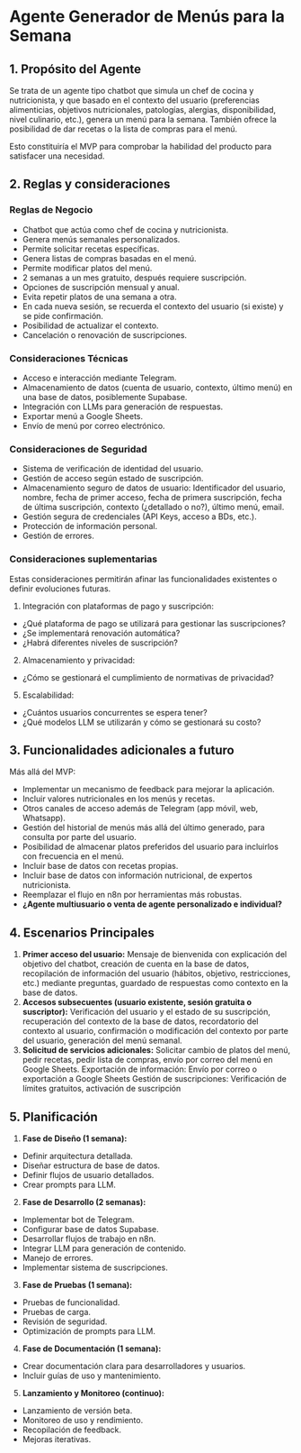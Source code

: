 # Agente Generador de Menús para la Semana

## 1. Propósito del Agente

Se trata de un agente tipo chatbot que simula un chef de cocina y nutricionista, y que basado en el contexto del usuario (preferencias alimenticias, objetivos nutricionales, patologías, alergias, disponibilidad, nivel culinario, etc.), genera un menú para la semana. También ofrece la posibilidad de dar recetas o la lista de compras para el menú.

Esto constituiría el MVP para comprobar la habilidad del producto para satisfacer una necesidad.

## 2. Reglas y consideraciones

### Reglas de Negocio

- Chatbot que actúa como chef de cocina y nutricionista.
- Genera menús semanales personalizados. 
- Permite solicitar recetas específicas.
- Genera listas de compras basadas en el menú.
- Permite modificar platos del menú.
- 2 semanas a un mes gratuito, después requiere suscripción.
- Opciones de suscripción mensual y anual.
- Evita repetir platos de una semana a otra.
- En cada nueva sesión, se recuerda el contexto del usuario (si existe) y se pide confirmación. 
- Posibilidad de actualizar el contexto.
- Cancelación o renovación de suscripciones.

### Consideraciones Técnicas

- Acceso e interacción mediante Telegram.
- Almacenamiento de datos (cuenta de usuario, contexto, último menú) en una base de datos, posiblemente Supabase.
- Integración con LLMs para generación de respuestas.
- Exportar menú a Google Sheets.
- Envío de menú por correo electrónico.

### Consideraciones de Seguridad

- Sistema de verificación de identidad del usuario.
- Gestión de acceso según estado de suscripción.
- Almacenamiento seguro de datos de usuario: Identificador del usuario, nombre, fecha de primer acceso, fecha de primera suscripción, fecha de última suscripción, contexto (¿detallado o no?), último menú, email.
- Gestión segura de credenciales (API Keys, acceso a BDs, etc.).
- Protección de información personal.
- Gestión de errores.

### Consideraciones suplementarias 

Estas consideraciones permitirán afinar las funcionalidades existentes o definir evoluciones futuras.

1. Integración con plataformas de pago y suscripción:
- ¿Qué plataforma de pago se utilizará para gestionar las suscripciones?
- ¿Se implementará renovación automática?
- ¿Habrá diferentes niveles de suscripción?

2. Almacenamiento y privacidad:
- ¿Cómo se gestionará el cumplimiento de normativas de privacidad?

5. Escalabilidad:
- ¿Cuántos usuarios concurrentes se espera tener?
- ¿Qué modelos LLM se utilizarán y cómo se gestionará su costo?

## 3. Funcionalidades adicionales a futuro

Más allá del MVP:
- Implementar un mecanismo de feedback para mejorar la aplicación.
- Incluir valores nutricionales en los menús y recetas.
- Otros canales de acceso además de Telegram (app móvil, web, Whatsapp).
- Gestión del historial de menús más allá del último generado, para consulta por parte del usuario.
- Posibilidad de almacenar platos preferidos del usuario para incluirlos con frecuencia en el menú.
- Incluir base de datos con recetas propias.
- Incluir base de datos con información nutricional, de expertos nutricionista.
- Reemplazar el flujo en n8n por herramientas más robustas.
- **¿Agente multiusuario o venta de agente personalizado e individual?**

## 4. Escenarios Principales

1. **Primer acceso del usuario:** Mensaje de bienvenida con explicación del objetivo del chatbot, creación de cuenta en la base de datos, recopilación de información del usuario (hábitos, objetivo, restricciones, etc.) mediante preguntas, guardado de respuestas como contexto en la base de datos. 
2. **Accesos subsecuentes (usuario existente, sesión gratuita o suscriptor):** Verificación del usuario y el estado de su suscripción, recuperación del contexto de la base de datos, recordatorio del contexto al usuario, confirmación o modificación del contexto por parte del usuario, generación del menú semanal. 
3. **Solicitud de servicios adicionales:** Solicitar cambio de platos del menú, pedir recetas, pedir lista de compras, envío por correo del menú en Google Sheets.
Exportación de información: Envío por correo o exportación a Google Sheets
Gestión de suscripciones: Verificación de límites gratuitos, activación de suscripción

## 5. Planificación

1. **Fase de Diseño (1 semana):**
- Definir arquitectura detallada.
- Diseñar estructura de base de datos.
- Definir flujos de usuario detallados.
- Crear prompts para LLM.

2. **Fase de Desarrollo (2 semanas):**
- Implementar bot de Telegram.
- Configurar base de datos Supabase.
- Desarrollar flujos de trabajo en n8n.
- Integrar LLM para generación de contenido.
- Manejo de errores.
- Implementar sistema de suscripciones.

3. **Fase de Pruebas (1 semana):**
- Pruebas de funcionalidad.
- Pruebas de carga.
- Revisión de seguridad.
- Optimización de prompts para LLM.

4. **Fase de Documentación (1 semana):**
- Crear documentación clara para desarrolladores y usuarios.
- Incluir guías de uso y mantenimiento.

5. **Lanzamiento y Monitoreo (continuo):**
- Lanzamiento de versión beta.
- Monitoreo de uso y rendimiento.
- Recopilación de feedback.
- Mejoras iterativas.